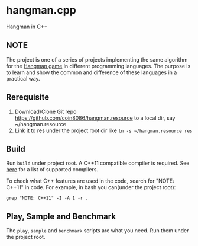# hangman.cpp
Hangman in C++

## NOTE
The project is one of a series of projects implementing the same algorithm for the [Hangman game](https://en.wikipedia.org/wiki/Hangman_(game)) in different programming languages. The purpose is to learn and show the common and difference of these languages in a practical way.

## Rerequisite

1. Download/Clone Git repo https://github.com/coin8086/hangman.resource to a local dir, say ~/hangman.resource
2. Link it to res under the project root dir like `ln -s ~/hangman.resource res`

## Build

Run `build` under project root. A C++11 compatible compiler is required. See [here](http://en.cppreference.com/w/cpp/compiler_support) for a list of supported compilers.

To check what C++ features are used in the code, search for "NOTE: C++11" in code. For example, in bash you can(under the project root):

```
grep "NOTE: C++11" -I -A 1 -r .
```

## Play, Sample and Benchmark

The `play`, `sample` and `benchmark` scripts are what you need. Run them under the project root.
